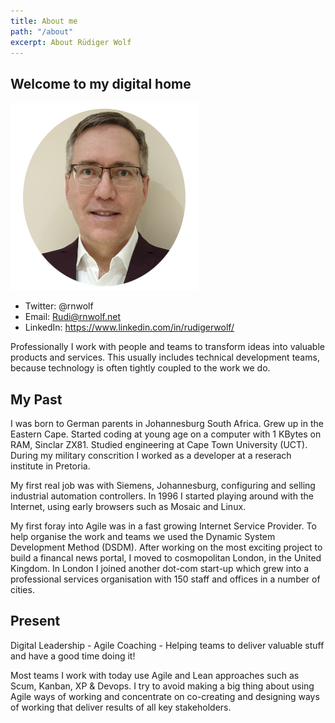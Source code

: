 ```yaml
---
title: About me 
path: "/about"
excerpt: About Rüdiger Wolf
---
```


## Welcome to my digital home

![about photo](./about.png)

- Twitter: @rnwolf
- Email: Rudi@rnwolf.net
- LinkedIn: https://www.linkedin.com/in/rudigerwolf/

Professionally I work with people and teams to transform ideas into valuable products and services. This usually includes technical development teams, because technology is often tightly coupled to the work we do.

## My Past

I was born to German parents in Johannesburg South Africa. Grew up in the Eastern Cape.
Started coding at young age on a computer with 1 KBytes on RAM, Sinclar ZX81.
Studied engineering at Cape Town University (UCT). During my military conscrition I worked as a developer at a reserach institute in Pretoria.

My first real job was with Siemens, Johannesburg, configuring and selling industrial automation controllers.
In 1996 I started playing around with the Internet, using early browsers such as Mosaic and Linux.

My first foray into Agile was in a fast growing Internet Service Provider.  To help organise the work and teams we used the Dynamic System Development Method (DSDM). After working on the most exciting project to build a financal news portal, I moved to cosmopolitan London, in the United Kingdom. In London I joined another dot-com start-up which grew into a professional services organisation with 150 staff and offices in a number of cities.

## Present

Digital Leadership - Agile Coaching - Helping teams to deliver valuable stuff and have a good time doing it!

Most teams I work with today use Agile and Lean approaches such as Scum, Kanban, XP & Devops. I try to avoid making a big thing about using Agile ways of working and concentrate on co-creating and designing ways of working that deliver results of all key stakeholders.


